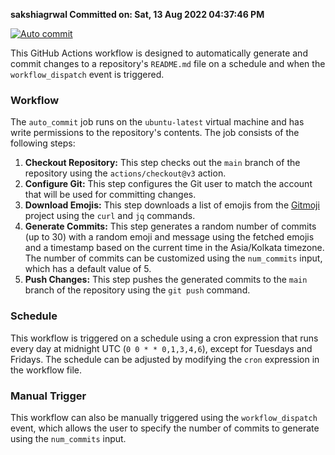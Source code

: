 **sakshiagrwal Committed on: Sat, 13 Aug 2022 04:37:46 PM** <!-- ddfd654f-f50d-40fc-adeb-e7a76e6f6512 -->

[![Auto commit](https://github.com/Parixshit/AutoCommit/actions/workflows/auto_commit.yml/badge.svg)](https://github.com/Parixshit/AutoCommit/actions/workflows/auto_commit.yml)

This GitHub Actions workflow is designed to automatically generate and commit changes to a repository's `README.md` file on a schedule and when the `workflow_dispatch` event is triggered.

### Workflow

The `auto_commit` job runs on the `ubuntu-latest` virtual machine and has write permissions to the repository's contents. The job consists of the following steps:

1. **Checkout Repository:** This step checks out the `main` branch of the repository using the `actions/checkout@v3` action.
2. **Configure Git:** This step configures the Git user to match the account that will be used for committing changes.
3. **Download Emojis:** This step downloads a list of emojis from the [Gitmoji](https://gitmoji.dev/) project using the `curl` and `jq` commands.
4. **Generate Commits:** This step generates a random number of commits (up to 30) with a random emoji and message using the fetched emojis and a timestamp based on the current time in the Asia/Kolkata timezone. The number of commits can be customized using the `num_commits` input, which has a default value of 5.
5. **Push Changes:** This step pushes the generated commits to the `main` branch of the repository using the `git push` command.

### Schedule

This workflow is triggered on a schedule using a cron expression that runs every day at midnight UTC (`0 0 * * 0,1,3,4,6`), except for Tuesdays and Fridays. The schedule can be adjusted by modifying the `cron` expression in the workflow file.

### Manual Trigger

This workflow can also be manually triggered using the `workflow_dispatch` event, which allows the user to specify the number of commits to generate using the `num_commits` input.
